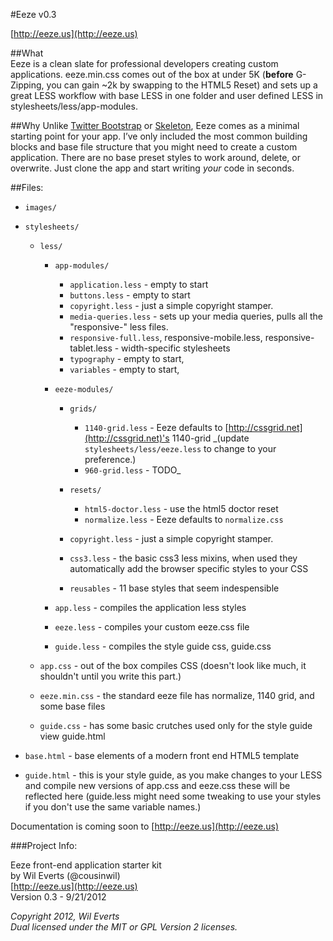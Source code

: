 #Eeze v0.3

[http://eeze.us](http://eeze.us)


##What  
Eeze is a clean slate for professional developers creating custom applications. eeze.min.css comes out of the box at under 5K (**before** G-Zipping, you can gain ~2k by swapping to the HTML5 Reset) and sets up a great LESS workflow with base LESS in one folder and user defined LESS in stylesheets/less/app-modules.

##Why
Unlike [Twitter Bootstrap](http://twitter.github.com/bootstrap/) or [Skeleton](https://github.com/dhgamache/Skeleton), Eeze comes as a minimal starting point for your app. I’ve only included the most common building blocks and base file structure that you might need to create a custom application. There are no base preset styles to work around, delete, or overwrite. Just clone the app and start writing *your* code in seconds.

##Files:

* `images/`

* `stylesheets/`

  * `less/`

    * `app-modules/`
      * `application.less` - empty to start
      * `buttons.less` - empty to start
      * `copyright.less` - just a simple copyright stamper.
      * `media-queries.less` - sets up your media queries, pulls all the "responsive-" less files.
      * `responsive-full.less`, responsive-mobile.less, responsive-tablet.less - width-specific stylesheets
      * `typography` - empty to start, 
      * `variables` - empty to start,

    * `eeze-modules/`

      * `grids/`
        * `1140-grid.less` - Eeze defaults to [http://cssgrid.net](http://cssgrid.net)'s 1140-grid _(update `stylesheets/less/eeze.less` to change to your preference.)
        * `960-grid.less` - TODO_

      * `resets/`
        * `html5-doctor.less` - use the html5 doctor reset
        * `normalize.less` - Eeze defaults to `normalize.css`

      * `copyright.less` - just a simple copyright stamper.
      * `css3.less` - the basic css3 less mixins, when used they automatically add the browser specific styles to your CSS
      * `reusables` - 11 base styles that seem indespensible

    * `app.less` - compiles the application less styles
    * `eeze.less` - compiles your custom eeze.css file
    * `guide.less` - compiles the style guide css, guide.css

  * `app.css` - out of the box compiles CSS (doesn't look like much, it shouldn't until you write this part.)
  * `eeze.min.css` - the standard eeze file has normalize, 1140 grid, and some base files  
  * `guide.css` - has some basic crutches used only for the style guide view guide.html  

* `base.html` - base elements of a modern front end HTML5 template
* `guide.html` - this is your style guide, as you make changes to your LESS and compile new versions of app.css and eeze.css these will be reflected here (guide.less might need some tweaking to use your styles if you don't use the same variable names.)

    

Documentation is coming soon to [http://eeze.us](http://eeze.us)


###Project Info:

Eeze front-end application starter kit   
by Wil Everts (@cousinwil)  
[http://eeze.us](http://eeze.us)  
Version 0.3 - 9/21/2012  

_Copyright 2012, Wil Everts  
Dual licensed under the MIT or GPL Version 2 licenses._